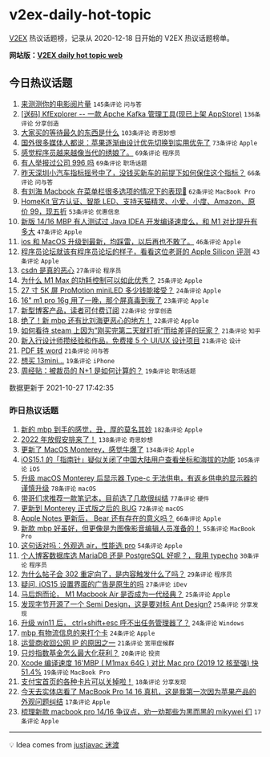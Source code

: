 # v2ex-daily-hot-topic

[V2EX](https://www.v2ex.com/) 热议话题榜，记录从 2020-12-18 日开始的 V2EX 热议话题榜单。

**网站版：[V2EX daily hot topic web](https://boojack.github.io/v2ex-daily-hot-topic-web/)**

## 今日热议话题

<!-- TODAY BEGIN -->

1. [来测测你的电影阅片量](https://www.v2ex.com/t/810849) `145条评论` `问与答`
1. [[送码] KfExplorer -- 一款 Apche Kafka 管理工具(现已上架 AppStore)](https://www.v2ex.com/t/810855) `136条评论` `分享创造`
1. [大家买的等待最久的东西是什么](https://www.v2ex.com/t/810844) `103条评论` `奇思妙想`
1. [国外很多媒体人都说：苹果逐渐由设计优先切换到实用优先了](https://www.v2ex.com/t/810842) `73条评论` `Apple`
1. [感觉程序员越来越像当代的绣娘了。](https://www.v2ex.com/t/810841) `69条评论` `程序员`
1. [有人举报过公司 996 吗](https://www.v2ex.com/t/810923) `69条评论` `职场话题`
1. [昨天深圳小汽车指标摇号中了，没钱买新车的前提下如何保住这个指标？](https://www.v2ex.com/t/810851) `66条评论` `问与答`
1. [有刘海 Macbook 在菜单栏很多选项的情况下的表现🤣](https://www.v2ex.com/t/810814) `62条评论` `MacBook Pro`
1. [HomeKit 官方认证、智能 LED、支持天猫精灵、小爱、小度、Amazon、原价 99，现五折](https://www.v2ex.com/t/811039) `53条评论` `优惠信息`
1. [新版 14/16 MBP 有人测试过 Java IDEA 开发编译速度么，和 M1 对比提升有多大](https://www.v2ex.com/t/810990) `47条评论` `Apple`
1. [ios 和 MacOS 升级到最新，均踩雷，以后再也不敢了。](https://www.v2ex.com/t/810828) `46条评论` `Apple`
1. [程序员论坛就该有程序员论坛的样子，看看这位老哥的 Apple Silicon 评测](https://www.v2ex.com/t/810928) `43条评论` `Apple`
1. [csdn 是真的恶心](https://www.v2ex.com/t/810991) `27条评论` `程序员`
1. [为什么 M1 Max 的功耗控制可以如此优秀？](https://www.v2ex.com/t/811087) `25条评论` `Apple`
1. [27 寸 5K 屏 ProMotion miniLED 多少钱能接受？](https://www.v2ex.com/t/810918) `24条评论` `Apple`
1. [16" m1 pro 16g 用了一晚，那个屏真毒到我了](https://www.v2ex.com/t/810888) `23条评论` `Apple`
1. [新型博客产品，读者可付费订阅](https://www.v2ex.com/t/811014) `22条评论` `分享创造`
1. [绝了！新 mbp 还有比刘海更恶心的地方！](https://www.v2ex.com/t/811012) `22条评论` `Apple`
1. [如何看待 steam 上因为”刚买完第二天就打折“而给差评的玩家？](https://www.v2ex.com/t/810930) `21条评论` `知乎`
1. [新入行设计师攒经验和作品，免费接 5 个 UI/UX 设计项目](https://www.v2ex.com/t/810852) `21条评论` `设计`
1. [PDF 转 word](https://www.v2ex.com/t/810821) `21条评论` `问与答`
1. [想买 13mini…](https://www.v2ex.com/t/811000) `19条评论` `iPhone`
1. [周经贴：被裁员的 N+1 是如何计算的？](https://www.v2ex.com/t/810862) `19条评论` `职场话题`

数据更新于 2021-10-27 17:42:35

<!-- TODAY END -->

### 昨日热议话题

<!-- YESTERDAY BEGIN -->

1. [新的 mbp 到手的感觉，丑，厚的莫名其妙](https://www.v2ex.com/t/810583) `182条评论` `Apple`
1. [2022 年放假安排来了！](https://www.v2ex.com/t/810537) `138条评论` `奇思妙想`
1. [更新了 MacOS Monterey，感觉牛爆了](https://www.v2ex.com/t/810529) `134条评论` `Apple`
1. [iOS15.1 的「指南针」疑似关闭了中国大陆用户查看坐标和海拔的功能](https://www.v2ex.com/t/810587) `105条评论` `iOS`
1. [升级 macOS Monterey 后显示器 Type-c 无法供电，有返乡供电的显示器的谨慎升级](https://www.v2ex.com/t/810578) `78条评论` `macOS`
1. [带哥们求推荐一款笔记本，目前选了几款很纠结](https://www.v2ex.com/t/810519) `77条评论` `硬件`
1. [更新到 Monterey 正式版之后的 BUG](https://www.v2ex.com/t/810622) `72条评论` `macOS`
1. [Apple Notes 更新后， Bear 还有存在的意义吗？](https://www.v2ex.com/t/810546) `66条评论` `Apple`
1. [新款 mbp 好虽好，但更像是为图像影音编辑人员准备的！](https://www.v2ex.com/t/810557) `55条评论` `MacBook Pro`
1. [这句话对吗：外观选 air，性能选 pro](https://www.v2ex.com/t/810538) `54条评论` `Apple`
1. [个人博客数据库选 MariaDB 还是 PostgreSQL 好呢？，我用 typecho](https://www.v2ex.com/t/810518) `30条评论` `程序员`
1. [为什么帖子会 302 重定向了，是内容触发什么了吗？](https://www.v2ex.com/t/810521) `29条评论` `程序员`
1. [疑问, iOS15 设置界面的广告是原生的吗](https://www.v2ex.com/t/810549) `27条评论` `iDev`
1. [马后炮而论， M1 Macbook Air 是否成为一代经典？](https://www.v2ex.com/t/810802) `25条评论` `Apple`
1. [发现字节开源了一个 Semi Design，这是要对标 Ant Design?](https://www.v2ex.com/t/810618) `25条评论` `分享发现`
1. [升级 win11 后， ctrl+shift+esc 呼不出任务管理器了？](https://www.v2ex.com/t/810576) `24条评论` `Windows`
1. [mbp 有物流信息的来打个卡](https://www.v2ex.com/t/810543) `24条评论` `Apple`
1. [运营商收回公网 IP 的原因之一](https://www.v2ex.com/t/810633) `21条评论` `宽带症候群`
1. [只炒指数基金怎么最大化获利？](https://www.v2ex.com/t/810540) `20条评论` `投资`
1. [Xcode 编译速度 16'MBP ( M1max 64G ) 对比 Mac pro (2019 12 核至强) 快 51.4%](https://www.v2ex.com/t/810657) `19条评论` `MacBook Pro`
1. [支付宝首页的各种卡片可以关掉啦！](https://www.v2ex.com/t/810512) `18条评论` `分享发现`
1. [今天去实体店看了 MacBook Pro 14 16 真机，这是我第一次因为苹果产品的外观问题纠结](https://www.v2ex.com/t/810790) `17条评论` `Apple`
1. [梳理新款 macbook pro 14/16 争议点，劝一劝那些为黑而黑的 mikywei 们](https://www.v2ex.com/t/810747) `17条评论` `Apple`

<!-- YESTERDAY END -->

---

💡 Idea comes from [justjavac 迷渡](https://github.com/justjavac/)
